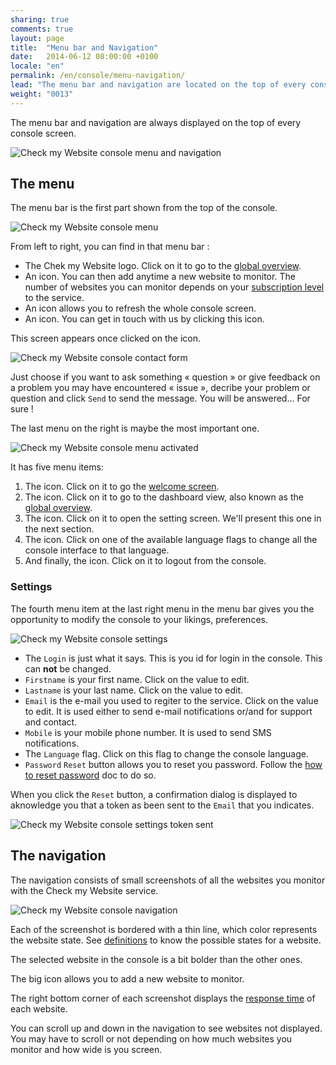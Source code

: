 ```yaml
---
sharing: true
comments: true
layout: page
title:  "Menu bar and Navigation"
date:   2014-06-12 08:00:00 +0100
locale: "en"
permalink: /en/console/menu-navigation/
lead: "The menu bar and navigation are located on the top of every console screen."
weight: "0013"
---
```


The menu bar and navigation are always displayed on the top of every console screen.

![Check my Website console menu and navigation](/assets/img/fullsize/en/console/menu/menu-navigation.png)

## The menu

The menu bar is the first part shown from the top of the console.

![Check my Website console menu](/assets/img/fullsize/en/console/menu/menu.png)

From left to right, you can find in that menu bar :

- The Chek my Website logo. Click on it to go to the [global overview](/en/console/overview/).
- An <i class="fa fa-plus-square pointer"></i> icon. You can then add anytime a new website to monitor. The number of websites you can monitor depends on your [subscription level](http://www.checkmy.ws/en/pricing/) to the service.
- An <i class="fa fa-refresh"></i> icon allows you to refresh the whole console screen.
- An <i class="fa fa-comments"></i> icon. You can get in touch with us by clicking this icon.

This screen appears once clicked on the <i class="fa fa-comments"></i> icon.

![Check my Website console contact form](/assets/img/fullsize/en/console/menu/contact-form.png)

Just choose if you want to ask something « question » or give feedback on a problem you may have encountered « issue », decribe your problem or question and click `Send` to send the message. You will be answered… For sure !

The last menu on the right is maybe the most important one.

![Check my Website console menu activated](/assets/img/fullsize/en/console/menu/menu-activated.png)

It has five menu items:

1. The <i class="fa fa-fw fa-home"></i> icon. Click on it to go the [welcome screen](/en/console/welcome/).
2. The <i class="fa fa-fw fa-tachometer"></i> icon. Click on it to go to the dashboard view, also known as the [global overview](/en/console/overview/).
3. The <i class="fa fa-fw fa-cog"></i> icon. Click on it to open the setting screen. We'll present this one in the next section.
4. The <i class="fa fa-fw fa-globe"></i> icon. Click on one of the available language flags to change all the console interface to that language.
5. And finally, the <i class="fa fa-fw fa-power-off"></i> icon. Click on it to logout from the console.

### Settings

The fourth menu item at the last right menu in the menu bar gives you the opportunity to modify the console to your likings, preferences.

![Check my Website console settings](/assets/img/fullsize/en/console/menu/settings.png)

- The `Login` is just what it says. This is you id for login in the console. This can **not** be changed.
- `Firstname` is your first name. Click on the value to edit.
- `Lastname` is your last name. Click on the value to edit.
- `Email` is the e-mail you used to regiter to the service. Click on the value to edit. It is used either to send e-mail notifications or/and for support and contact.
- `Mobile` is your mobile phone number. It is used to send SMS notifications.
- The `Language` flag. Click on this flag to change the console language.
- `Password` `Reset` button allows you to reset you password. Follow the [how to reset password](/en/howtos/reset-password) doc to do so.

When you click the `Reset` button, a confirmation dialog is displayed to aknowledge you that a token as been sent to the `Email` that you indicates.

![Check my Website console settings token sent](/assets/img/fullsize/en/console/menu/token-sent-dialog.png)


## The navigation

The navigation consists of small screenshots of all the websites you monitor with the Check my Website service.

![Check my Website console navigation](/assets/img/fullsize/en/console/menu/navigation.png)

Each of the screenshot is bordered with a thin line, which color represents the website state. See [definitions](/en/terms-definitions/) to know the possible states for a website.

The selected website in the console is a bit bolder than the other ones.

The big <i class="fa fa-plus"></i> icon allows you to add a new website to monitor.

The right bottom corner of each screenshot displays the [response time](/en/terms-definitions/#response-time) of each website.

You can scroll up and down in the navigation to see websites not displayed. You may have to scroll or not depending on how much websites you monitor and how wide is you screen.
